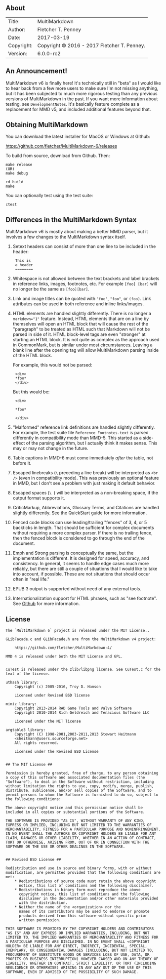 ## About ##

|            |                           |  
| ---------- | ------------------------- |  
| Title:     | MultiMarkdown        |  
| Author:    | Fletcher T. Penney       |  
| Date:      | 2017-03-19 |  
| Copyright: | Copyright © 2016 - 2017 Fletcher T. Penney.    |  
| Version:   | 6.0.0-rc2      |  


## An Announcement! ##

MultiMarkdown v6 is finally here!  It's technically still in "beta" as I would
like to hear back from a few more users to make sure I'm not missing anything,
but it has been subjected to much more rigorous testing than any previous
versions of MultiMarkdown in the past.  If you want more information about
testing, see `DevelopmentNotes`.  It's basically feature complete as a
replacement for MMD v5, and included additional features beyond that.


## Obtaining MultiMarkdown ##

You can download the latest installer for MacOS or Windows at Github:

<https://github.com/fletcher/MultiMarkdown-6/releases>

To build from source, download from Github.  Then:

	make release
	(OR)
	make debug

	cd build
	make

You can optionally test using the test suite:

	ctest


## Differences in the MultiMarkdown Syntax ##

MultiMarkdown v6 is mostly about making a better MMD parser, but it involves a
few changes to the MultiMarkdown syntax itself.

1. Setext headers can consist of more than one line to be included in the
header:

		This is
		a header
		========

2. Whitespace is not allowed between the text brackets and label brackets in
reference links, images, footnotes, etc.  For example `[foo] [bar]` will no
longer be the same as `[foo][bar]`.

3. Link and image titles can be quoted with `'foo'`, `"foo"`, or `(foo)`.
Link attributes can be used in both reference and inline links/images.

4. HTML elements are handled slightly differently.  There is no longer a
`markdown="1"` feature.  Instead, HTML elements that are on a line by
themselves will open an HTML block that will cause the rest of the "paragraph"
to be treated as HTML such that Markdown will not be parsed in side of it.
HTML block-level tags are even "stronger" at starting an HTML block.  It is
not quite as complex as the approach used in CommonMark, but is similar under
most circumstances.  Leaving a blank line after the opening tag will allow
MultiMarkdown parsing inside of the HTML block.

	For example, this would not be parsed:

		<div>
		*foo*
		</div>

	But this would be:

		<div>

		*foo*

		</div>

5. "Malformed" reference link definitions are handled slightly differently.
For example, the test suite file `Reference Footnotes.text` is parsed
differently in compatibility mode than MMD-5.  This started as a side-effect
of the parsing algorithm, but I actually think it makes sense.  This may or
may not change in the future.

6. Table captions in MMD-6 must come immediately *after* the table, not
before it.

7. Escaped linebreaks (`\` preceding a line break) will be interpreted as
`<br />` (even in compatibility mode).  This was previously an optional
feature in MMD, but I don't see a problem with just making it default 
behavior.

8. Escaped spaces (`\ `) will be interpreted as a non-breaking space, if the
output format supports it.

9. CriticMarkup, Abbreviations, Glossary Terms, and Citations are handled
slightly differently.  See the QuickStart guide for more information.

10. Fenced code blocks can use leading/trailing "fences" of 3, 4, or 5
backticks in length.  That should be sufficient for complex documents without
requiring a more complex parser.  If there is no trailing fence, then the
fenced block is considered to go through the end of the document.

11. Emph and Strong parsing is conceptually the same, but the implementation
is different.  It is designed for speed, accuracy, and consistency.  In
general, it seems to handle edge cases much more reliably, but there are still
a couple of situations that I would like to take into account, if possible.
These are not situations that should occur often in "real life."

12. EPUB 3 output is supported without need of any external tools.

13. Internationalization support for HTML phrases, such as "see footnote". See
[Github](https://github.com/fletcher/MultiMarkdown-6/issues/37) for more
information.



## License ##

	The `MultiMarkdown 6` project is released under the MIT License..
	
	GLibFacade.c and GLibFacade.h are from the MultiMarkdown v4 project:
	
		https://github.com/fletcher/MultiMarkdown-4/
	
	MMD 4 is released under both the MIT License and GPL.
	
	
	CuTest is released under the zlib/libpng license. See CuTest.c for the
	text of the license.
	
	uthash library:
		Copyright (c) 2005-2016, Troy D. Hanson
	
		Licensed under Revised BSD license
	
	miniz library:
		Copyright 2013-2014 RAD Game Tools and Valve Software
		Copyright 2010-2014 Rich Geldreich and Tenacious Software LLC
	
		Licensed under the MIT license
	
	argtable3 library:
		Copyright (C) 1998-2001,2003-2011,2013 Stewart Heitmann
		<sheitmann@users.sourceforge.net>
		All rights reserved.
	
		Licensed under the Revised BSD License
	
	
	## The MIT License ##
	
	Permission is hereby granted, free of charge, to any person obtaining
	a copy of this software and associated documentation files (the
	"Software"), to deal in the Software without restriction, including
	without limitation the rights to use, copy, modify, merge, publish,
	distribute, sublicense, and/or sell copies of the Software, and to
	permit persons to whom the Software is furnished to do so, subject to
	the following conditions:
	
	The above copyright notice and this permission notice shall be
	included in all copies or substantial portions of the Software.
	
	THE SOFTWARE IS PROVIDED "AS IS", WITHOUT WARRANTY OF ANY KIND,
	EXPRESS OR IMPLIED, INCLUDING BUT NOT LIMITED TO THE WARRANTIES OF
	MERCHANTABILITY, FITNESS FOR A PARTICULAR PURPOSE AND NONINFRINGEMENT.
	IN NO EVENT SHALL THE AUTHORS OR COPYRIGHT HOLDERS BE LIABLE FOR ANY
	CLAIM, DAMAGES OR OTHER LIABILITY, WHETHER IN AN ACTION OF CONTRACT,
	TORT OR OTHERWISE, ARISING FROM, OUT OF OR IN CONNECTION WITH THE
	SOFTWARE OR THE USE OR OTHER DEALINGS IN THE SOFTWARE.
	
	
	## Revised BSD License ##
	
	Redistribution and use in source and binary forms, with or without
	modification, are permitted provided that the following conditions are
	met:
	    * Redistributions of source code must retain the above copyright
	      notice, this list of conditions and the following disclaimer.
	    * Redistributions in binary form must reproduce the above
	      copyright notice, this list of conditions and the following
	      disclaimer in the documentation and/or other materials provided
	      with the distribution.
	    * Neither the name of the <organization> nor the
	      names of its contributors may be used to endorse or promote
	      products derived from this software without specific prior
	      written permission.
	
	THIS SOFTWARE IS PROVIDED BY THE COPYRIGHT HOLDERS AND CONTRIBUTORS
	"AS IS" AND ANY EXPRESS OR IMPLIED WARRANTIES, INCLUDING, BUT NOT
	LIMITED TO, THE IMPLIED WARRANTIES OF MERCHANTABILITY AND FITNESS FOR
	A PARTICULAR PURPOSE ARE DISCLAIMED. IN NO EVENT SHALL <COPYRIGHT
	HOLDER> BE LIABLE FOR ANY DIRECT, INDIRECT, INCIDENTAL, SPECIAL,
	EXEMPLARY, OR CONSEQUENTIAL DAMAGES (INCLUDING, BUT NOT LIMITED TO,
	PROCUREMENT OF SUBSTITUTE GOODS OR SERVICES LOSS OF USE, DATA, OR
	PROFITS OR BUSINESS INTERRUPTION) HOWEVER CAUSED AND ON ANY THEORY OF
	LIABILITY, WHETHER IN CONTRACT, STRICT LIABILITY, OR TORT (INCLUDING
	NEGLIGENCE OR OTHERWISE) ARISING IN ANY WAY OUT OF THE USE OF THIS
	SOFTWARE, EVEN IF ADVISED OF THE POSSIBILITY OF SUCH DAMAGE.
	
